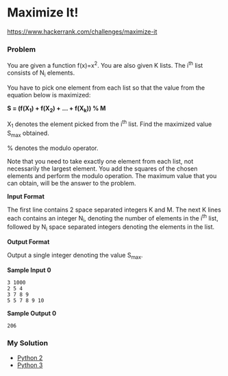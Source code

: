 # Maximize It!

https://www.hackerrank.com/challenges/maximize-it

### Problem

You are given a function f(x)=x<sup>2</sup>. You are also given K lists. The i<sup>th</sup> list consists of N<sub>i</sub> elements.

You have to pick one element from each list so that the value from the equation below is maximized: 

**S = (f(X<sub>1</sub>) + f(X<sub>2</sub>) + ... + f(X<sub>k</sub>)) % M**

X<sub>1</sub> denotes the element picked from the i<sup>th</sup> list. Find the maximized value S<sub>max</sub> obtained.

% denotes the modulo operator.

Note that you need to take exactly one element from each list, not necessarily the largest element. You add the squares of the chosen elements and perform the modulo operation. The maximum value that you can obtain, will be the answer to the problem.

**Input Format**

The first line contains 2 space separated integers K and M. 
The next K lines each contains an integer N<sub>i</sub>, denoting the number of elements in the i<sup>th</sup> list, followed by N<sub>i</sub> space separated integers denoting the elements in the list.

**Output Format**

Output a single integer denoting the value S<sub>max</sub>.

**Sample Input 0**

```
3 1000
2 5 4
3 7 8 9 
5 5 7 8 9 10 
```

**Sample Output 0**

```
206
```

### My Solution

- [Python 2](python2.py)
- [Python 3](python3.py)